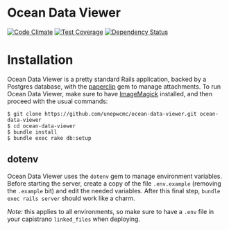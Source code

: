 Ocean Data Viewer
======

[![Code Climate](https://codeclimate.com/github/unepwcmc/ocean-data-viewer/badges/gpa.svg)](https://codeclimate.com/github/unepwcmc/ocean-data-viewer)
[![Test Coverage](https://codeclimate.com/github/unepwcmc/ocean-data-viewer/badges/coverage.svg)](https://codeclimate.com/github/unepwcmc/ocean-data-viewer/coverage)
[![Dependency Status](https://gemnasium.com/unepwcmc/ocean-data-viewer.svg)](https://gemnasium.com/unepwcmc/ocean-data-viewer)

# Installation

Ocean Data Viewer is a pretty standard Rails application, backed by a Postgres database, with the [paperclip](https://github.com/thoughtbot/paperclip) gem to manage attachments. To run Ocean Data Viewer, make sure to have [ImageMagick](https://github.com/thoughtbot/paperclip#image-processor) installed, and then proceed with the usual commands:
```
$ git clone https://github.com/unepwcmc/ocean-data-viewer.git ocean-data-viewer
$ cd ocean-data-viewer
$ bundle install
$ bundle exec rake db:setup
```

## dotenv

Ocean Data Viewer uses the `dotenv` gem to manage environment variables. Before starting the server, create a copy of the file `.env.example` (removing the `.example` bit) and edit the needed variables. After this final step, `bundle exec rails server` should work like a charm.

*Note:* this applies to all environments, so make sure to have a `.env` file in your capistrano `linked_files` when deploying.
